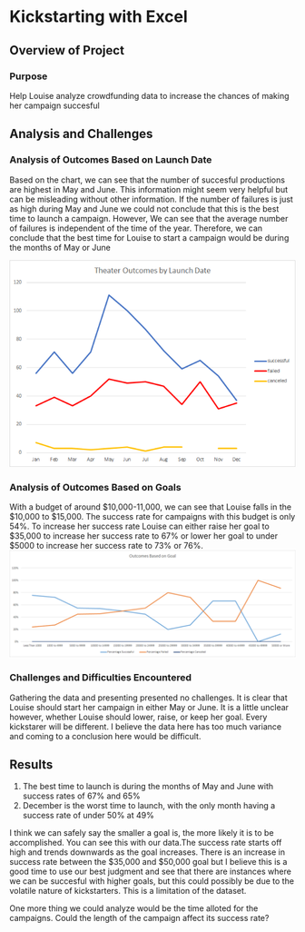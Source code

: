 # Kickstarting with Excel

## Overview of Project

### Purpose
Help Louise analyze crowdfunding data to increase the chances of making her campaign succesful
## Analysis and Challenges

### Analysis of Outcomes Based on Launch Date

Based on the chart, we can see that the number of succesful productions are highest in May and June. This information might seem very helpful but can be misleading without other information.  If the number of failures is just as high during May and June we could not conclude that this is the best time to launch a campaign. However, We can see that the average number of failures is independent of the time of the year. Therefore, we can conclude that the best time for Louise to start a campaign would be during the months of May or June

![Chart](Resources/theater_outcomes_vs_launch.png)
### Analysis of Outcomes Based on Goals
With a budget of around $10,000-11,000, we can see that Louise falls in the $10,000 to $15,000. The success rate for campaigns with this budget is only 54%. To increase her success rate Louise can either raise her goal to $35,000 to increase her success rate to 67% or lower her goal to under $5000 to increase her success rate to 73% or 76%. 
![Chart](Resources/outcomes_vs_goals.png)
### Challenges and Difficulties Encountered
Gathering the data and presenting presented no challenges. It is clear that Louise should start her campaign in either May or June. It is a little unclear however, whether Louise should lower, raise, or keep her goal. Every kickstarer will be different. I believe the data here has too much variance and coming to a conclusion here would be difficult.

## Results


  1. The best time to launch is during the months of May and June with success rates of 67% and 65%
  2. December is the worst time to launch, with the only month having a success rate of under 50% at 49%

I think we can safely say the smaller a goal is, the more likely it is to be accomplished. You can see this with our data.The success rate starts off        high and trends downwards as the goal increases. There is an increase in success rate between the $35,000 and $50,000 goal but I believe this is a good time to use our best judgment and see that there are instances where we can be succesful with higher goals, but this could possibly be due to the volatile nature of kickstarters. This is a limitation of the dataset.

One more thing we could analyze would be the time alloted for the campaigns. Could the length of the campaign affect its success rate?
